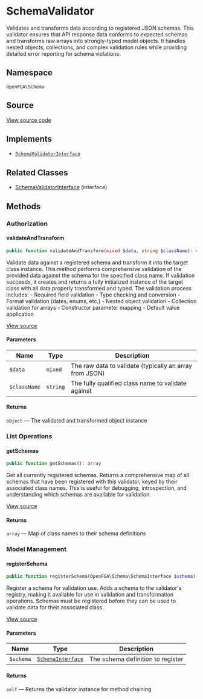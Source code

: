 # SchemaValidator

Validates and transforms data according to registered JSON schemas. This validator ensures that API response data conforms to expected schemas and transforms raw arrays into strongly-typed model objects. It handles nested objects, collections, and complex validation rules while providing detailed error reporting for schema violations.

## Namespace
`OpenFGA\Schema`

## Source
[View source code](https://github.com/evansims/openfga-php/blob/main/src/Schema/SchemaValidator.php)

## Implements
* [`SchemaValidatorInterface`](SchemaValidatorInterface.md)

## Related Classes
* [SchemaValidatorInterface](Schema/SchemaValidatorInterface.md) (interface)



## Methods

                                                                        
### Authorization
#### validateAndTransform


```php
public function validateAndTransform(mixed $data, string $className): object
```

Validate data against a registered schema and transform it into the target class instance. This method performs comprehensive validation of the provided data against the schema for the specified class name. If validation succeeds, it creates and returns a fully initialized instance of the target class with all data properly transformed and typed. The validation process includes: - Required field validation - Type checking and conversion - Format validation (dates, enums, etc.) - Nested object validation - Collection validation for arrays - Constructor parameter mapping - Default value application

[View source](https://github.com/evansims/openfga-php/blob/main/src/Schema/SchemaValidator.php#L80)

#### Parameters
| Name | Type | Description |
|------|------|-------------|
| `$data` | `mixed` | The raw data to validate (typically an array from JSON) |
| `$className` | `string` | The fully qualified class name to validate against |

#### Returns
`object` — The validated and transformed object instance
### List Operations
#### getSchemas


```php
public function getSchemas(): array
```

Get all currently registered schemas. Returns a comprehensive map of all schemas that have been registered with this validator, keyed by their associated class names. This is useful for debugging, introspection, and understanding which schemas are available for validation.

[View source](https://github.com/evansims/openfga-php/blob/main/src/Schema/SchemaValidator.php#L57)


#### Returns
`array` — Map of class names to their schema definitions
### Model Management
#### registerSchema


```php
public function registerSchema(OpenFGA\Schema\SchemaInterface $schema): self
```

Register a schema for validation use. Adds a schema to the validator&#039;s registry, making it available for use in validation and transformation operations. Schemas must be registered before they can be used to validate data for their associated class.

[View source](https://github.com/evansims/openfga-php/blob/main/src/Schema/SchemaValidator.php#L66)

#### Parameters
| Name | Type | Description |
|------|------|-------------|
| `$schema` | [`SchemaInterface`](SchemaInterface.md) | The schema definition to register |

#### Returns
`self` — Returns the validator instance for method chaining
